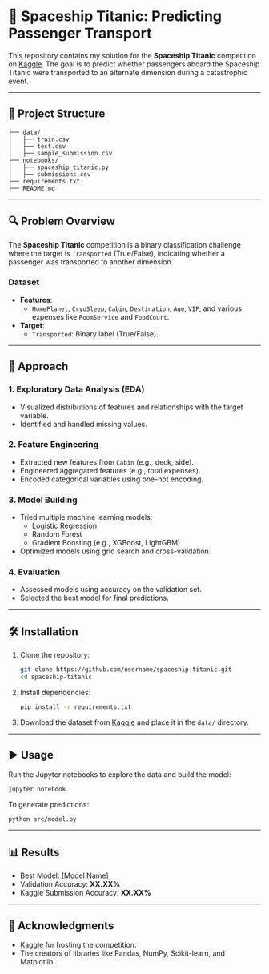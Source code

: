 # 🚀 Spaceship Titanic: Predicting Passenger Transport
This repository contains my solution for the **Spaceship Titanic** competition on [Kaggle](https://www.kaggle.com/competitions/spaceship-titanic). The goal is to predict whether passengers aboard the Spaceship Titanic were transported to an alternate dimension during a catastrophic event.

---

## 📂 Project Structure
```
├── data/                   
│   ├── train.csv           
│   ├── test.csv            
│   ├── sample_submission.csv 
├── notebooks/             
│   ├── spaceship_titanic.py
│   ├── submissions.csv     
├── requirements.txt
├── README.md
```

---

## 🔍 Problem Overview
The **Spaceship Titanic** competition is a binary classification challenge where the target is `Transported` (True/False), indicating whether a passenger was transported to another dimension.

### Dataset
- **Features**:
  - `HomePlanet`, `CryoSleep`, `Cabin`, `Destination`, `Age`, `VIP`, and various expenses like `RoomService` and `FoodCourt`.
- **Target**:
  - `Transported`: Binary label (True/False).

---

## 🚀 Approach
### 1. **Exploratory Data Analysis (EDA)**
   - Visualized distributions of features and relationships with the target variable.
   - Identified and handled missing values.
### 2. **Feature Engineering**
   - Extracted new features from `Cabin` (e.g., deck, side).
   - Engineered aggregated features (e.g., total expenses).
   - Encoded categorical variables using one-hot encoding.
### 3. **Model Building**
   - Tried multiple machine learning models:
     - Logistic Regression
     - Random Forest
     - Gradient Boosting (e.g., XGBoost, LightGBM)
   - Optimized models using grid search and cross-validation.
### 4. **Evaluation**
   - Assessed models using accuracy on the validation set.
   - Selected the best model for final predictions.

---

## 🛠️ Installation
1. Clone the repository:
   ```bash
   git clone https://github.com/username/spaceship-titanic.git
   cd spaceship-titanic
   ```
2. Install dependencies:
   ```bash
   pip install -r requirements.txt
   ```
3. Download the dataset from [Kaggle](https://www.kaggle.com/competitions/spaceship-titanic/data) and place it in the `data/` directory.

---

## ▶️ Usage
Run the Jupyter notebooks to explore the data and build the model:
```bash
jupyter notebook
```
To generate predictions:
```bash
python src/model.py
```

---

## 📊 Results
- Best Model: [Model Name]
- Validation Accuracy: **XX.XX%**
- Kaggle Submission Accuracy: **XX.XX%**

---

## 🙌 Acknowledgments
- [Kaggle](https://www.kaggle.com/) for hosting the competition.
- The creators of libraries like Pandas, NumPy, Scikit-learn, and Matplotlib.
